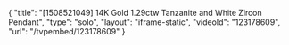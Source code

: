 {
    "title": "[1508521049] 14K Gold 1.29ctw Tanzanite and White Zircon Pendant",
    "type": "solo",
    "layout": "iframe-static",
    "videoId": "123178609",
    "url": "\/tvpembed\/123178609"
}